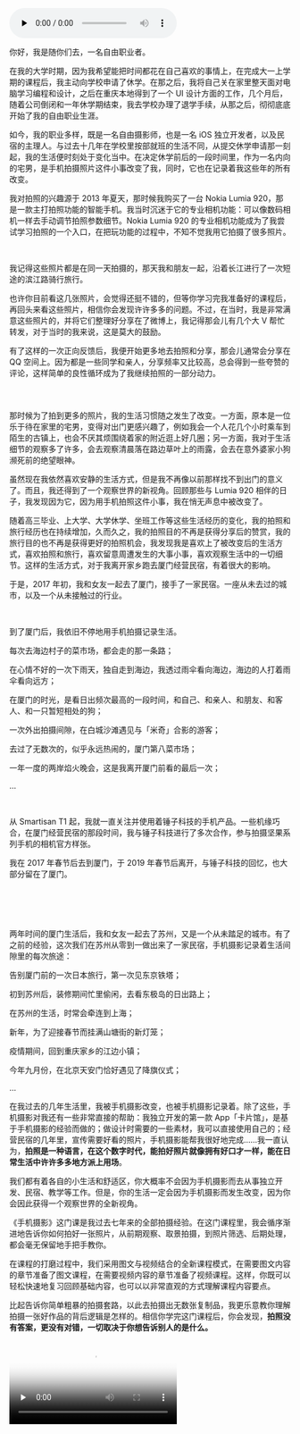 <audio id="audio" title="开篇词｜手机拍照这件小事" controls="" preload="none"><source id="mp3" src="https://static001.geekbang.org/resource/audio/6b/c8/6b2dd08c3d56b913ff19d040dd2c04c8.mp3"></audio>

你好，我是随你们去，一名自由职业者。

在我的大学时期，因为我希望能把时间都花在自己喜欢的事情上，在完成大一上学期的课程后，我主动向学校申请了休学。在那之后，我将自己关在家里整天面对电脑学习编程和设计，之后在重庆本地得到了一个 UI 设计方面的工作，几个月后，随着公司倒闭和一年休学期结束，我去学校办理了退学手续，从那之后，彻彻底底开始了我的自由职业生涯。

如今，我的职业多样，既是一名自由摄影师，也是一名 iOS 独立开发者，以及民宿的主理人。与过去十几年在学校里按部就班的生活不同，从提交休学申请那一刻起，我的生活便时刻处于变化当中。在决定休学前后的一段时间里，作为一名内向的宅男，是手机拍摄照片这件小事改变了我，同时，它也在记录着我这些年的所有改变。

我对拍照的兴趣源于 2013 年夏天，那时候我购买了一台 Nokia Lumia 920，那是一款主打拍照功能的智能手机。我当时沉迷于它的专业相机功能：可以像数码相机一样去手动调节拍照参数细节。Nokia Lumia 920 的专业相机功能成为了我尝试学习拍照的一个入口，在把玩功能的过程中，不知不觉我用它拍摄了很多照片。

<img src="https://static001.geekbang.org/resource/image/e0/75/e0cc67b589c1b97b4e1a4704760cb975.jpg" alt="" title="向日葵｜Lumia 920 拍摄">

<img src="https://static001.geekbang.org/resource/image/68/24/68bbda0c459a6abce63907559d004224.jpg" alt="" title="菜园坝大桥｜Lumia 920 拍摄">

<img src="https://static001.geekbang.org/resource/image/10/f2/1085c97bcd9ayyf5eb3f9895b3910df2.jpg" alt="" title="日落｜Lumia 920 拍摄">

我记得这些照片都是在同一天拍摄的，那天我和朋友一起，沿着长江进行了一次短途的滨江路骑行旅行。

也许你目前看这几张照片，会觉得还挺不错的，但等你学习完我准备好的课程后，再回头来看这些照片，相信你会发现许许多多的问题。不过，在当时，我是非常满意这些照片的，并将它们整理好分享在了微博上，我记得那会儿有几个大 V 帮忙转发，对于当时的我来说，这是莫大的鼓励。

有了这样的一次正向反馈后，我便开始更多地去拍照和分享，那会儿通常会分享在 QQ 空间上。因为都是一些同学和亲人，分享频率又比较高，总会得到一些夸赞的评论，这样简单的良性循环成为了我继续拍照的一部分动力。

<img src="https://static001.geekbang.org/resource/image/e7/4a/e7a61835b10b3b58a60ff571ea1dd14a.jpg" alt="" title="童年风车｜Lumia 920 拍摄
">

<img src="https://static001.geekbang.org/resource/image/91/9c/917b3e22f24f7185205551f47df9bb9c.jpg" alt="" title="露水｜Lumia 920 拍摄">

<img src="https://static001.geekbang.org/resource/image/d3/29/d34cfb74d7c1d9623d5e12bd3a7d2b29.jpg" alt="" title="眼｜Lumia 920 拍摄
">

那时候为了拍到更多的照片，我的生活习惯随之发生了改变。一方面，原本是一位乐于待在家里的宅男，变得对出门更感兴趣了，例如我会一个人花几个小时乘车到陌生的古镇上，也会不厌其烦围绕着家的附近逛上好几圈；另一方面，我对于生活细节的观察多了许多，会去观察清晨落在路边草叶上的雨露，会去在意外婆家小狗濒死前的绝望眼神。

虽然现在我依然喜欢安静的生活方式，但是我不再像以前那样找不到出门的意义了。而且，我还得到了一个观察世界的新视角。回顾那些与 Lumia 920 相伴的日子，我发现因为它，因为用手机拍照这件小事，我在悄无声息中被改变了。

随着高三毕业、上大学、大学休学、坐班工作等这些生活经历的变化，我的拍照和旅行经历也在持续增加，久而久之，我的拍照目的不再是获得分享后的赞赏，我的旅行目的也不再是获得更好的拍照机会，我发现我是喜欢上了被改变后的生活方式，喜欢拍照和旅行，喜欢留意周遭发生的大事小事，喜欢观察生活中的一切细节。这样的生活方式，对于我离开家乡跑去厦门经营民宿，有着很大的影响。

于是，2017 年初，我和女友一起去了厦门，接手了一家民宿。一座从未去过的城市，以及一个从未接触过的行业。

<img src="https://static001.geekbang.org/resource/image/43/47/43dd59d90c10a1a04017695c88ca3147.jpg" alt="" title="在厦门村子里，去菜市场的必经路｜iPhone 7 拍摄">

<img src="https://static001.geekbang.org/resource/image/43/07/43a0d9ea42dafeab6277d2af2fe8c907.jpg" alt="" title="雨天，在海边看海的人｜iPhone 7 拍摄">

<img src="https://static001.geekbang.org/resource/image/b4/1b/b4d00ab5f56068079de00223daea7e1b.jpg" alt="" title="和宠物一起等待海边日出｜iPhone 7 拍摄">

<img src="https://static001.geekbang.org/resource/image/78/d6/78005aa7e5b1a17788d7394159849cd6.jpg" alt="" title="海边，与「米奇」合影的游客｜iPhone 8 拍摄">

<img src="https://static001.geekbang.org/resource/image/f7/c3/f7830452a3f593e418c49d896db98bc3.jpg" alt="" title="厦门第八菜市场｜iPhone XS Max 拍摄">

<img src="https://static001.geekbang.org/resource/image/71/f0/71172babcf1483bd27eb24dbd481def0.jpg" alt="" title="春节，在海边的两岸烟花｜iPhone XS Max 拍摄">

到了厦门后，我依旧不停地用手机拍摄记录生活。

每次去海边村子的菜市场，都会走的那一条路；

在心情不好的一次下雨天，独自走到海边，我透过雨伞看向海边，海边的人打着雨伞看向远方；

在厦门的时光，是看日出频次最高的一段时间，和自己、和亲人、和朋友、和客人、和一只暂短相处的狗；

一次外出拍摄间隙，在白城沙滩遇见与「米奇」合影的游客；

去过了无数次的，似乎永远热闹的，厦门第八菜市场；

一年一度的两岸焰火晚会，这是我离开厦门前看的最后一次；

…

<img src="https://static001.geekbang.org/resource/image/e4/2b/e4693fdc113d574153754a983a17112b.jpg" alt="" title="海边浪花｜Smartisan Pro 2 拍摄">

<img src="https://static001.geekbang.org/resource/image/78/a8/7830405d4f9d159458289ececa678fa8.jpg" alt="" title="香港楼宇｜Smartisan R1 拍摄">

<img src="https://static001.geekbang.org/resource/image/4b/88/4bf847e3e47524ef6382767f37bae388.jpg" alt="" title="倒影夜景｜Smartisan R1 拍摄">

<img src="https://static001.geekbang.org/resource/image/e9/6b/e935a972d26bac29767a66db6495yy6b.jpg" alt="" title="蓝天下的绿植｜Smartisan Pro 2S 拍摄">

<img src="https://static001.geekbang.org/resource/image/c8/6d/c82d9b72a361af9e5dac4fb30cee916d.jpg" alt="" title="气球光影｜Smartisan Pro 2S 拍摄">

<img src="https://static001.geekbang.org/resource/image/2a/4d/2a4f5b0e3eb1acfee4f9e7f5467b2a4d.jpg" alt="" title="TNT 鸟巢发布会｜Smartisan R1 拍摄">

从 Smartisan T1 起，我就一直关注并使用着锤子科技的手机产品。一些机缘巧合，在厦门经营民宿的那段时间，我与锤子科技进行了多次合作，参与拍摄坚果系列手机的相机官方样张。

我在 2017 年春节后去到厦门，于 2019 年春节后离开，与锤子科技的回忆，也大部分留在了厦门。

<img src="https://static001.geekbang.org/resource/image/79/5f/796dbd7e2b0a8cb816e96c970e46885f.jpg" alt="" title="东京铁塔｜iPhone XS Max 拍摄
">

<img src="https://static001.geekbang.org/resource/image/6f/bd/6fe717c1ee2a791c05d70da5c122abbd.jpg" alt="" title="东极岛清晨月亮｜OPPO Reno 10x Zoom 拍摄">

<img src="https://static001.geekbang.org/resource/image/31/c2/316f22852accd0498c7b7e127a3494c2.jpg" alt="" title="雨天的上海｜iPhone 11 拍摄">

<img src="https://static001.geekbang.org/resource/image/28/3a/28778e7d20f528481fec2efaaeaeb23a.jpg" alt="" title="灯笼上新的山塘街｜iPhone 11 拍摄">

<img src="https://static001.geekbang.org/resource/image/46/98/4671f2e36ef405455cb5c0abdee40098.jpg" alt="" title="江边小镇｜iPhone 11 拍摄
">

<img src="https://static001.geekbang.org/resource/image/b4/8e/b44e850ce24c8bd604376b003087238e.jpg" alt="" title="天安门，看降旗仪式的人们｜iPhone 11 拍摄">

两年时间的厦门生活后，我和女友一起去了苏州，又是一个从未踏足的城市。有了之前的经验，这次我们在苏州从零到一做出来了一家民宿，手机摄影记录着生活间隙里的每次旅途：

告别厦门前的一次日本旅行，第一次见东京铁塔；

初到苏州后，装修期间忙里偷闲，去看东极岛的日出路上；

在苏州的生活，时常会牵连到上海；

新年，为了迎接春节而挂满山塘街的新灯笼；

疫情期间，回到重庆家乡的江边小镇；

今年九月份，在北京天安门恰好遇见了降旗仪式；

…

在我过去的几年生活里，我被手机摄影改变，也被手机摄影记录着。除了这些，手机摄影对我还有一些非常直接的帮助：我独立开发的第一款 App「卡片馆」，是基于手机摄影的经验而做的；做设计时需要的一些素材，我可以直接使用自己的；经营民宿的几年里，宣传需要好看的照片，手机摄影能帮我很好地完成……我一直认为，**拍照是一种语言，在这个数字时代，能拍好照片就像拥有好口才一样，能在日常生活中许许多多地方派上用场**。

我们都有着各自的小生活和舒适区，你大概率不会因为手机摄影而去从事独立开发、民宿、教学等工作。但是，你的生活一定会因为手机摄影而发生改变，因为你会因此获得一个观察世界的全新视角。

《手机摄影》这门课是我过去七年来的全部拍摄经验。在这门课程里，我会循序渐进地告诉你如何拍好一张照片，从前期观察、取景拍摄，到照片筛选、后期处理，都会毫无保留地手把手教你。

在课程的打磨过程中，我们采用图文与视频结合的全新课程模式，在需要图文内容的章节准备了图文课程，在需要视频内容的章节准备了视频课程。这样，你既可以轻松快速地复习回顾基础内容，也可以以非常直观的方式理解课程内容要点。

比起告诉你简单粗暴的拍摄套路，以此去拍摄出无数张复制品，我更乐意教你理解拍摄一张好作品的背后逻辑是怎样的。相信你学完这门课程后，你会发现，**拍照没有答案，更没有对错，一切取决于你想告诉别人的是什么。**

<video poster="https://static001.geekbang.org/resource/image/de/19/de60ayydf2f6724b9dffe8aedbcab719.png" preload="none" controls=""><source src="https://media001.geekbang.org/customerTrans/7e27d07d27d407ebcc195a0e78395f55/4653138a-1754a18de93-0000-0000-01d-dbacd.mp4" type="video/mp4"><source src=" https://media001.geekbang.org/32c794a6be2441dba48b60959299ed25/40b30848d86c41d79bd371af564dc633-85ae8ba0ac2805b9a841d07f62e9b6d1-sd.m3u8" type="application/x-mpegURL"></video>
